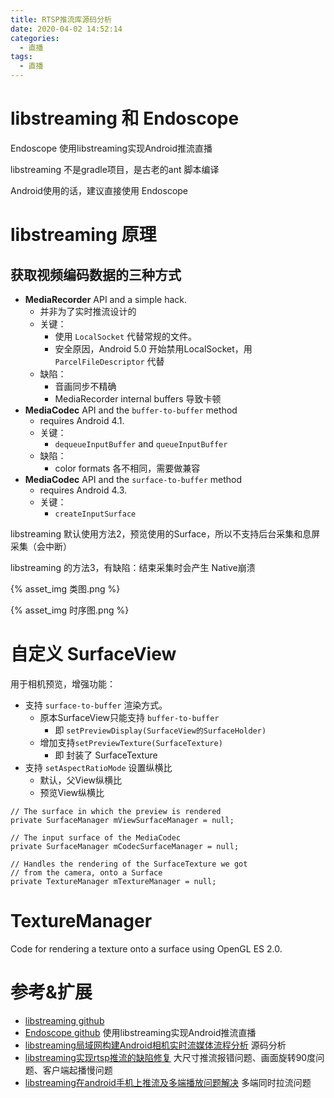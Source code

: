 ```yaml
---
title: RTSP推流库源码分析
date: 2020-04-02 14:52:14
categories:
  - 直播
tags:
  - 直播
---
```

# libstreaming 和 Endoscope

Endoscope 使用libstreaming实现Android推流直播

libstreaming 不是gradle项目，是古老的ant 脚本编译

Android使用的话，建议直接使用 Endoscope

# libstreaming 原理

## 获取视频编码数据的三种方式

- **MediaRecorder** API and a simple hack.
	- 并非为了实时推流设计的
	- 关键：
		- 使用 `LocalSocket` 代替常规的文件。
		- 安全原因，Android 5.0 开始禁用LocalSocket，用 `ParcelFileDescriptor` 代替
	- 缺陷：
		- 音画同步不精确
		- MediaRecorder internal buffers 导致卡顿
- **MediaCodec** API and the `buffer-to-buffer` method
	- requires Android 4.1.
	- 关键：
		- `dequeueInputBuffer` and `queueInputBuffer`
	- 缺陷：
		- color formats 各不相同，需要做兼容
- **MediaCodec** API and the `surface-to-buffer` method 
	- requires Android 4.3.
	- 关键：
		- `createInputSurface`

libstreaming 默认使用方法2，预览使用的Surface，所以不支持后台采集和息屏采集（会中断）

libstreaming 的方法3，有缺陷：结束采集时会产生 Native崩溃

{% asset_img 类图.png %}

{% asset_img 时序图.png %}

# 自定义 SurfaceView

用于相机预览，增强功能：

- 支持 `surface-to-buffer` 渲染方式。
	- 原本SurfaceView只能支持 `buffer-to-buffer`
		- 即 `setPreviewDisplay(SurfaceView的SurfaceHolder)`
	- 增加支持`setPreviewTexture(SurfaceTexture)`
		- 即 封装了 SurfaceTexture
- 支持 `setAspectRatioMode` 设置纵横比
	- 默认，父View纵横比
	- 预览View纵横比

```
// The surface in which the preview is rendered
private SurfaceManager mViewSurfaceManager = null;
	
// The input surface of the MediaCodec
private SurfaceManager mCodecSurfaceManager = null;
	
// Handles the rendering of the SurfaceTexture we got 
// from the camera, onto a Surface
private TextureManager mTextureManager = null;
```	

# TextureManager

Code for rendering a texture onto a surface using OpenGL ES 2.0.


# 参考&扩展

- [libstreaming github](https://github.com/fyhertz/libstreaming)
- [Endoscope github](https://github.com/hypeapps/Endoscope) 使用libstreaming实现Android推流直播
- [libstreaming局域网构建Android相机实时流媒体流程分析](https://blog.csdn.net/asahinokawa/article/details/80500098) 源码分析
- [libstreaming实现rtsp推流的缺陷修复](https://blog.csdn.net/abc_1234d/article/details/80229526) 大尺寸推流报错问题、画面旋转90度问题、客户端起播慢问题
- [libstreaming在android手机上推流及多端播放问题解决](https://blog.csdn.net/suyoung21/article/details/109765079) 多端同时拉流问题
